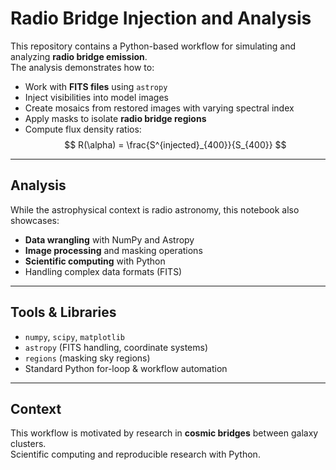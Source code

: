 # Radio Bridge Injection and Analysis

This repository contains a Python-based workflow for simulating and analyzing **radio bridge emission**.  
The analysis demonstrates how to:

- Work with **FITS files** using `astropy`
- Inject visibilities into model images
- Create mosaics from restored images with varying spectral index
- Apply masks to isolate **radio bridge regions**
- Compute flux density ratios:
  $$
  R(\alpha) = \frac{S^{injected}_{400}}{S_{400}}
  $$

---

## Analysis
While the astrophysical context is radio astronomy, this notebook also showcases:
- **Data wrangling** with NumPy and Astropy
- **Image processing** and masking operations
- **Scientific computing** with Python
- Handling complex data formats (FITS)

---

## Tools & Libraries
- `numpy`, `scipy`, `matplotlib`
- `astropy` (FITS handling, coordinate systems)
- `regions` (masking sky regions)
- Standard Python for-loop & workflow automation

---

## Context
This workflow is motivated by research in **cosmic bridges** between galaxy clusters.  
Scientific computing and reproducible research with Python.
